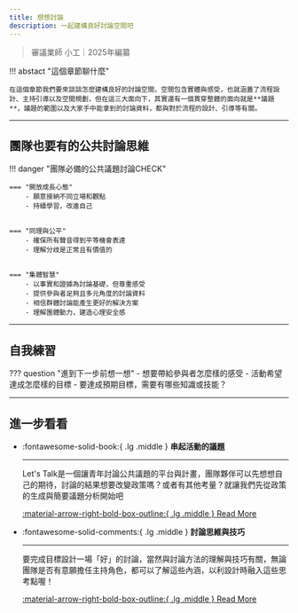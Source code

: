 ```yaml
---
title: 想想討論
description: 一起建構良好討論空間吧
---
```


> 審議業師 小工｜2025年編纂

!!! abstact "這個章節聊什麼"

	在這個章節我們要來談談怎麼建構良好的討論空間，空間包含實體與感受，也就涵蓋了流程設計、主持引導以及空間規劃，但在這三大面向下，其實還有一個貫穿整體的面向就是**議題**，議題的範圍以及大家手中能拿到的討論資料，都與對於流程的設計、引導等有關。



---

## 團隊也要有的公共討論思維


!!! danger "團隊必備的公共議題討論CHECK"

	=== "開放成長心態"
		- 願意接納不同立場和觀點
		- 持續學習，改進自己


    === "同理與公平"
		- 確保所有聲音得到平等機會表達
		- 理解分歧是正常且有價值的


    === "集體智慧"
		- 以事實和證據為討論基礎，但尊重感受
		- 提供參與者足夠且多元角度的討論資料
		- 相信群體討論能產生更好的解決方案
		- 理解團體動力，建造心理安全感


---

## 自我練習

??? question "進到下一步前想一想"
	- 想要帶給參與者怎麼樣的感受
	- 活動希望達成怎麼樣的目標
	- 要達成預期目標，需要有哪些知識或技能？


---

## 進一步看看


<div class="grid cards" markdown>

-   :fontawesome-solid-book:{ .lg .middle } __串起活動的議題__

    ---

    Let's Talk是一個讓青年討論公共議題的平台與計畫，團隊夥伴可以先想想自己的期待，討論的結果想要改變政策嗎？或者有其他考量？就讓我們先從政策的生成與簡要議題分析開始吧

    [:material-arrow-right-bold-box-outline:{ .lg .middle } Read More](/talk/content)

-   :fontawesome-solid-comments:{ .lg .middle } __討論思維與技巧__

    ---

    要完成目標設計一場「好」的討論，當然與討論方法的理解與技巧有關，無論團隊是否有意願擔任主持角色，都可以了解這些內涵，以利設計時融入這些思考點喔！

    [:material-arrow-right-bold-box-outline:{ .lg .middle } Read More](talk/facilitation)


</div>